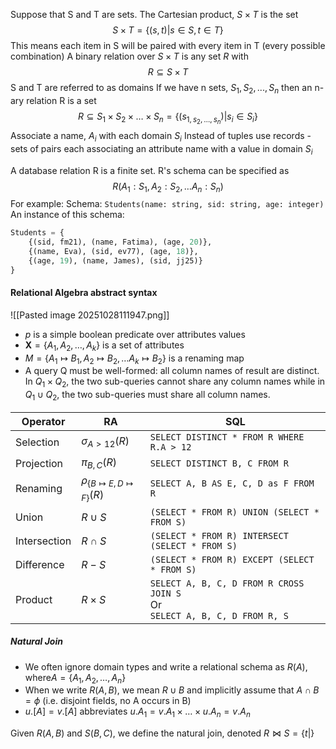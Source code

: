 Suppose that S and T are sets. The Cartesian product, $S \times T$ is the set $$
S \times T = \{(s,t)|s\in S, t\in T\}
$$
This means each item in S will be paired with every item in T (every possible combination)
A binary relation over $S\times T$ is any set $R$ with
$$
R\subseteq S\times T 
$$
S and T are referred to as domains
If we have n sets, $S_1, S_2, ..., S_n$
then an n-ary relation R is a set $$
R \subseteq S_{1} \times S_{2} \times \dots \times S_{n}= \{ (s_{1, s_{2}, \dots, s_{n}}) |s_{i} \in S_{i} \}
$$
Associate a name, $A_i$ with each domain $S_i$
Instead of tuples use records - sets of pairs each associating an attribute name with a value in domain $S_i$

A database relation R is a finite set. R's schema can be specified as
$$
R(A_{1}:S_{1},A_{2}:S_{2}, \dots A_{n}:S_{n})
$$
For example:
Schema: `Students(name: string, sid: string, age: integer)`
An instance of this schema:
```sql
Students = {
	{(sid, fm21), (name, Fatima), (age, 20)},
	{(name, Eva), (sid, ev77), (age, 18)},
	{(age, 19), (name, James), (sid, jj25)}
}
```

#### Relational Algebra abstract syntax
![[Pasted image 20251028111947.png]]
- $p$ is a simple boolean predicate over attributes values
- $\mathbf{X} = \{ A_{1}, A_{2}, \dots, A_{k} \}$ is a set of attributes
- $M=\{ A_{1} \mapsto B_{1}, A_{2}\mapsto B_{2},\dots A_{k}\mapsto B_{2}\}$ is a renaming map
- A query Q must be well-formed: all column names of result are distinct. In $Q_1\times Q_2$, the two sub-queries cannot share any column names while in $Q_1\cup Q_2$, the two sub-queries must share all column names.

| Operator     | RA                                     | SQL                                                                            |
| ------------ | -------------------------------------- | ------------------------------------------------------------------------------ |
| Selection    | $\sigma_{A>12}(R)$                     | `SELECT DISTINCT * FROM R WHERE R.A > 12`                                      |
| Projection   | $\pi_{B,C}(R)$                         | `SELECT DISTINCT B, C FROM R`                                                  |
| Renaming     | $\rho_{\{B\mapsto E, D\mapsto F\}}(R)$ | `SELECT A, B AS E, C, D as F FROM R`                                           |
| Union        | $R \cup S$                             | `(SELECT * FROM R) UNION (SELECT * FROM S)`                                    |
| Intersection | $R\cap S$                              | `(SELECT * FROM R) INTERSECT (SELECT * FROM S) `                               |
| Difference   | $R-S$                                  | `(SELECT * FROM R) EXCEPT (SELECT * FROM S)`                                   |
| Product      | $R\times S$                            | `SELECT A, B, C, D FROM R CROSS JOIN S`<br>Or<br>`SELECT A, B, C, D FROM R, S` |
##### Natural Join
- We often ignore domain types and write a relational schema as $R(A), \text{where} A=\{ A_{1},A_{2},\dots,A_{n} \}$
- When we write $R(A,B)$, we mean $R\cup B$ and implicitly assume that $A\cap B=\phi$ (i.e. disjoint fields, no A occurs in B)
- $u.[A]=v.[A]$ abbreviates $u.A_1=v.A_{1}\times\dots\times u.A_{n}=v.A_{n}$

Given $R(A,B)$ and $S(B,C)$, we define the natural join, denoted $R\bowtie S =\{ t | \}$